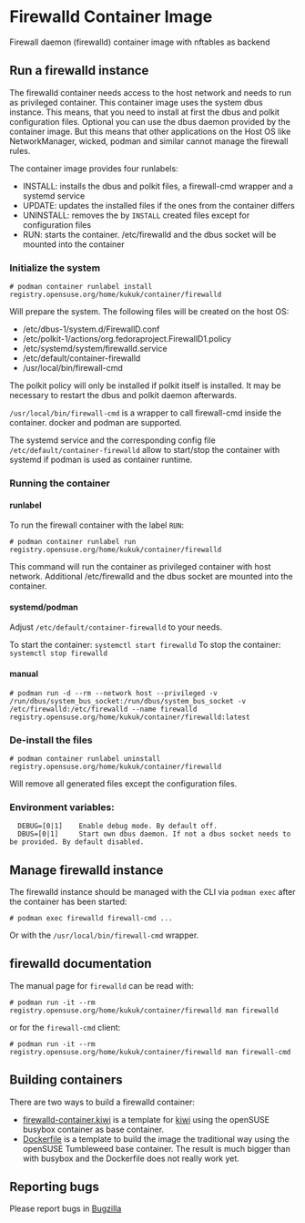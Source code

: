 # Firewalld Container Image

Firewall daemon (firewalld) container image with nftables as backend

## Run a firewalld instance

The firewalld container needs access to the host network and needs to run as
privileged container.
This container image uses the system dbus instance. This means, that you
need to install at first the dbus and polkit configuration files.
Optional you can use the dbus daemon provided by the container image. But this
means that other applications on the Host OS like NetworkManager, wicked,
podman and similar cannot manage the firewall rules.

The container image provides four runlabels:

* INSTALL: installs the dbus and polkit files, a firewall-cmd wrapper and a systemd service
* UPDATE: updates the installed files if the ones from the container differs
* UNINSTALL: removes the by `INSTALL` created files except for configuration files
* RUN: starts the container. /etc/firewalld and the dbus socket will be mounted into the container


### Initialize the system

```
# podman container runlabel install registry.opensuse.org/home/kukuk/container/firewalld
```

Will prepare the system. The following files will be created on the host OS:
* /etc/dbus-1/system.d/FirewallD.conf
* /etc/polkit-1/actions/org.fedoraproject.FirewallD1.policy
* /etc/systemd/system/firewalld.service
* /etc/default/container-firewalld
* /usr/local/bin/firewall-cmd

The polkit policy will only be installed if polkit itself is installed. It may
be necessary to restart the dbus and polkit daemon afterwards.

`/usr/local/bin/firewall-cmd` is a wrapper to call firewall-cmd inside the
container. docker and podman are supported.

The systemd service and the corresponding config file
`/etc/default/container-firewalld` allow to start/stop the container with
systemd if podman is used as container runtime.

### Running the container

#### runlabel

To run the firewall container with the label `RUN`:

```
# podman container runlabel run registry.opensuse.org/home/kukuk/container/firewalld
```

This command will run the container as privileged container with host
network. Additional /etc/firewalld and the dbus socket are mounted into the container.

#### systemd/podman

Adjust `/etc/default/container-firewalld` to your needs.

To start the container: `systemctl start firewalld`
To stop the container: `systemctl stop firewalld`

#### manual

```
# podman run -d --rm --network host --privileged -v /run/dbus/system_bus_socket:/run/dbus/system_bus_socket -v /etc/firewalld:/etc/firewalld --name firewalld registry.opensuse.org/home/kukuk/container/firewalld:latest
```

### De-install the files

```
# podman container runlabel uninstall registry.opensuse.org/home/kukuk/container/firewalld
```

Will remove all generated files except the configuration files.

### Environment variables:
```
  DEBUG=[0|1]    Enable debug mode. By default off.
  DBUS=[0|1]     Start own dbus daemon. If not a dbus socket needs to be provided. By default disabled.
```

## Manage firewalld instance

The firewalld instance should be managed with the CLI via `podman exec`
after the container has been started:

```
# podman exec firewalld firewall-cmd ...
```

Or with the `/usr/local/bin/firewall-cmd` wrapper.

## firewalld documentation

The manual page for `firewalld` can be read with:

```
# podman run -it --rm registry.opensuse.org/home/kukuk/container/firewalld man firewalld
```

or for the `firewall-cmd` client:

```
# podman run -it --rm registry.opensuse.org/home/kukuk/container/firewalld man firewall-cmd
```

## Building containers

There are two ways to build a firewalld container:

* [firewalld-container.kiwi](firewalld-container.kiwi) is a template for [kiwi](https://github.com/OSInside/kiwi) using the openSUSE busybox container as base container.
* [Dockerfile](Dockerfile) is a template to build the image the traditional way using the openSUSE Tumbleweed base container. The result is much bigger than with busybox and the Dockerfile does not really work yet.

## Reporting bugs

Please report bugs in [Bugzilla](https://bugzilla.suse.com/)
